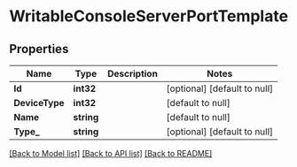 # WritableConsoleServerPortTemplate

## Properties
Name | Type | Description | Notes
------------ | ------------- | ------------- | -------------
**Id** | **int32** |  | [optional] [default to null]
**DeviceType** | **int32** |  | [default to null]
**Name** | **string** |  | [default to null]
**Type_** | **string** |  | [optional] [default to null]

[[Back to Model list]](../README.md#documentation-for-models) [[Back to API list]](../README.md#documentation-for-api-endpoints) [[Back to README]](../README.md)


